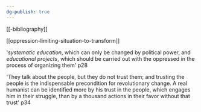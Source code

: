 ```yaml
---
dg-publish: true
---
```

[[-bibliography]]

[[oppression-limiting-situation-to-transform]]

'_systematic education_, which can only be changed by political power, and _educational projects_, which should be carried out with the oppressed in the process of organizing them' p28

'They talk about the people, but they do not trust them; and trusting the people is the indispensable precondition for revolutionary change. A real humanist can be identified more by his trust in the people, which engages him in their struggle, than by a thousand actions in their favor without that trust' p34
